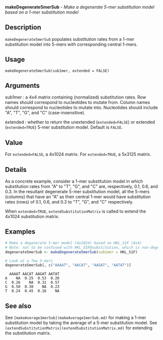 





**makeDegenerate5merSub** - *Make a degenerate 5-mer substitution model based on a 1-mer substitution model*

Description
--------------------

`makeDegenerate5merSub` populates substitution rates from a 1-mer substitution model
into 5-mers with corresponding central 1-mers.


Usage
--------------------
```
makeDegenerate5merSub(sub1mer, extended = FALSE)
```

Arguments
-------------------

sub1mer
:   a 4x4 matrix containing (normalized) substitution rates.
Row names should correspond to nucleotides to mutate from.
Column names should correspond to nucleotides to mutate into.
Nucleotides should include "A", "T", "G", and "C" 
(case-insensitive).

extended
:   whether to return the unextended (`extended=FALSE`) or 
extended (`extended=TRUE`) 5-mer substitution model. 
Default is `FALSE`.




Value
-------------------

For `extended=FALSE`, a 4x1024 matrix. For `extended=TRUE`, a 5x3125 
matrix.


Details
-------------------

As a concrete example, consider a 1-mer substitution model in which substitution
rates from "A" to "T", "G", and "C" are, respectively, 0.1, 0.6, and 0.3. In the 
resultant degenerate 5-mer substitution model, all the 5-mers (columns) that have 
an "A" as their central 1-mer would have substitution rates (rows) of 0.1, 0.6, and 
0.3 to "T", "G", and "C" respectively. 

When `extended=TRUE`, `extendSubstitutionMatrix` is called to extend
the 4x1024 substitution matrix.



Examples
-------------------

```R
# Make a degenerate 5-mer model (4x1024) based on HKL_S1F (4x4)
# Note: not to be confused with HKL_S5F@substitution, which is non-degenerate
degenerate5merSub <- makeDegenerate5merSub(sub1mer = HKL_S1F)

# Look at a few 5-mers
degenerate5merSub[, c("AAAAT", "AACAT", "AAGAT", "AATAT")]
```


```
  AAAAT AACAT AAGAT AATAT
A    NA  0.25  0.53  0.20
C  0.26    NA  0.31  0.57
G  0.50  0.30    NA  0.23
T  0.24  0.45  0.16    NA

```



See also
-------------------

See `[makeAverage1merSub](makeAverage1merSub.md)` for making a 1-mer substitution model by taking
the average of a 5-mer substitution model. See `[extendSubstitutionMatrix](extendSubstitutionMatrix.md)`
for extending the substitution matrix.



